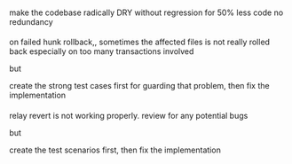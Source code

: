 ####

make the codebase radically DRY without regression for 50% less code no redundancy

####

on failed hunk rollback,, sometimes the affected files is not really rolled back especially on too many transactions involved

but

create the strong test cases first for guarding that problem, then fix the implementation


####

relay revert is not working properly. review for any potential bugs

but

create the test scenarios first, then fix the implementation
